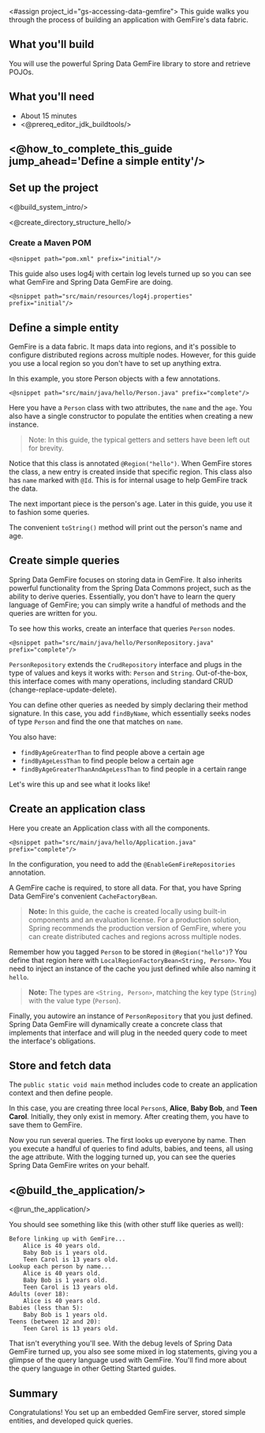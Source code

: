 <#assign project_id="gs-accessing-data-gemfire">
This guide walks you through the process of building an application with GemFire's data fabric.

What you'll build
-----------------

You will use the powerful Spring Data GemFire library to store and retrieve POJOs.

What you'll need
----------------

 - About 15 minutes
 - <@prereq_editor_jdk_buildtools/>

## <@how_to_complete_this_guide jump_ahead='Define a simple entity'/>


<a name="scratch"></a>
Set up the project
------------------

<@build_system_intro/>

<@create_directory_structure_hello/>

### Create a Maven POM

    <@snippet path="pom.xml" prefix="initial"/>

This guide also uses log4j with certain log levels turned up so you can see what GemFire and Spring Data GemFire are doing.

    <@snippet path="src/main/resources/log4j.properties" prefix="initial"/>


<a name="initial"></a>
Define a simple entity
------------------------
GemFire is a data fabric. It maps data into regions, and it's possible to configure distributed regions across multiple nodes. However, for this guide you use a local region so you don't have to set up anything extra.

In this example, you store Person objects with a few annotations.

    <@snippet path="src/main/java/hello/Person.java" prefix="complete"/>

Here you have a `Person` class with two attributes, the `name` and the `age`. You also have a single constructor to populate the entities when creating a new instance.

> Note: In this guide, the typical getters and setters have been left out for brevity.

Notice that this class is annotated `@Region("hello")`. When GemFire stores the class, a new entry is created inside that specific region. This class also has `name` marked with `@Id`. This is for internal usage to help GemFire track the data.

The next important piece is the person's age. Later in this guide, you use it to fashion some queries.

The convenient `toString()` method will print out the person's name and age.

Create simple queries
----------------------------
Spring Data GemFire focuses on storing data in GemFire. It also inherits powerful functionality from the Spring Data Commons project, such as the ability to derive queries. Essentially, you don't have to learn the query language of GemFire; you can simply write a handful of methods and the queries are written for you.

To see how this works, create an interface that queries `Person` nodes.

    <@snippet path="src/main/java/hello/PersonRepository.java" prefix="complete"/>
    
`PersonRepository` extends the `CrudRepository` interface and plugs in the type of values and keys it works with: `Person` and `String`. Out-of-the-box, this interface comes with many operations, including standard CRUD (change-replace-update-delete).

You can define other queries as needed by simply declaring their method signature. In this case, you add `findByName`, which essentially seeks nodes of type `Person` and find the one that matches on `name`.

You also have:
- `findByAgeGreaterThan` to find people above a certain age
- `findByAgeLessThan` to find people below a certain age
- `findByAgeGreaterThanAndAgeLessThan` to find people in a certain range

Let's wire this up and see what it looks like!

Create an application class
---------------------------
Here you create an Application class with all the components.

    <@snippet path="src/main/java/hello/Application.java" prefix="complete"/>

In the configuration, you need to add the `@EnableGemFireRepositories` annotation.

A GemFire cache is required, to store all data. For that, you have Spring Data GemFire's convenient `CacheFactoryBean`.

> **Note:** In this guide, the cache is created locally using built-in components and an evaluation license. For a production solution, Spring recommends the production version of GemFire, where you can create distributed caches and regions across multiple nodes.

Remember how you tagged `Person` to be stored in `@Region("hello")`? You define that region here with `LocalRegionFactoryBean<String, Person>`. You need to inject an instance of the cache you just defined while also naming it `hello`.

> **Note:** The types are `<String, Person>`, matching the key type (`String`) with the value type (`Person`).

Finally, you autowire an instance of `PersonRepository` that you just defined. Spring Data GemFire will dynamically create a concrete class that implements that interface and will plug in the needed query code to meet the interface's obligations.

Store and fetch data
-------------------------
The `public static void main` method includes code to create an application context and then define people.

In this case, you are creating three local `Person`s, **Alice**, **Baby Bob**, and **Teen Carol**. Initially, they only exist in memory. After creating them, you have to save them to GemFire.

Now you run several queries. The first looks up everyone by name. Then you execute a handful of queries to find adults, babies, and teens, all using the age attribute. With the logging turned up, you can see the queries Spring Data GemFire writes on your behalf.

## <@build_the_application/>
    
<@run_the_application/>
    
You should see something like this (with other stuff like queries as well):
```
Before linking up with GemFire...
	Alice is 40 years old.
	Baby Bob is 1 years old.
	Teen Carol is 13 years old.
Lookup each person by name...
	Alice is 40 years old.
	Baby Bob is 1 years old.
	Teen Carol is 13 years old.
Adults (over 18):
	Alice is 40 years old.
Babies (less than 5):
	Baby Bob is 1 years old.
Teens (between 12 and 20):
	Teen Carol is 13 years old.
```

That isn't everything you'll see. With the debug levels of Spring Data GemFire turned up, you also see some mixed in log statements, giving you a glimpse of the query language used with GemFire. You'll find more about the query language in other Getting Started guides.

Summary
-------
Congratulations! You set up an embedded GemFire server, stored simple entities, and developed quick queries.
